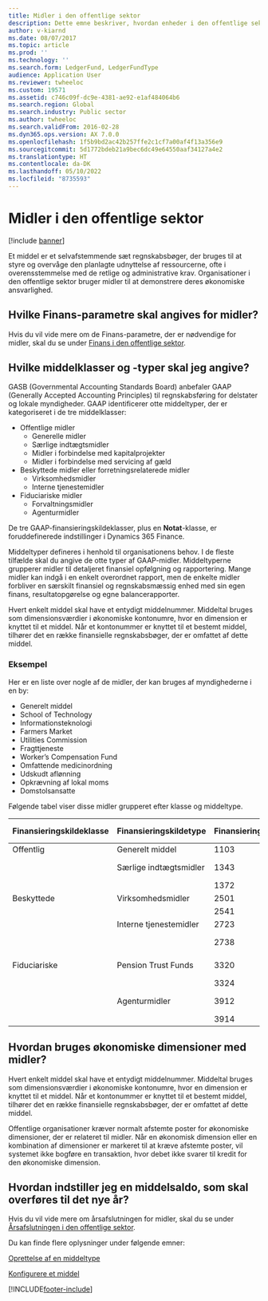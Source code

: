 ```yaml
---
title: Midler i den offentlige sektor
description: Dette emne beskriver, hvordan enheder i den offentlige sektor bruger midler til at demonstrere deres økonomiske ansvarlighed. Et middel er et selvafstemmende sæt regnskabsbøger, der bruges til at styre og overvåge den planlagte udnyttelse af ressourcerne, ofte i overensstemmelse med de retlige og administrative krav.
author: v-kiarnd
ms.date: 08/07/2017
ms.topic: article
ms.prod: ''
ms.technology: ''
ms.search.form: LedgerFund, LedgerFundType
audience: Application User
ms.reviewer: twheeloc
ms.custom: 19571
ms.assetid: c746c09f-dc9e-4381-ae92-e1af484064b6
ms.search.region: Global
ms.search.industry: Public sector
ms.author: twheeloc
ms.search.validFrom: 2016-02-28
ms.dyn365.ops.version: AX 7.0.0
ms.openlocfilehash: 1f5b9bd2ac42b257ffe2c1cf7a00af4f13a356e9
ms.sourcegitcommit: 5d1772bdeb21a9bec6dc49e64550aaf34127a4e2
ms.translationtype: HT
ms.contentlocale: da-DK
ms.lasthandoff: 05/10/2022
ms.locfileid: "8735593"
---
```

# <a name="funds-in-the-public-sector"></a>Midler i den offentlige sektor

[!include [banner](../includes/banner.md)]

Et middel er et selvafstemmende sæt regnskabsbøger, der bruges til at styre og overvåge den planlagte udnyttelse af ressourcerne, ofte i overensstemmelse med de retlige og administrative krav. Organisationer i den offentlige sektor bruger midler til at demonstrere deres økonomiske ansvarlighed.

## <a name="what-general-ledger-parameters-should-be-set-for-funds"></a>Hvilke Finans-parametre skal angives for midler?

Hvis du vil vide mere om de Finans-parametre, der er nødvendige for midler, skal du se under [Finans i den offentlige sektor](general-ledger-public-sector.md).

## <a name="what-fund-classes-and-fund-types-do-i-need-to-set-up"></a>Hvilke middelklasser og -typer skal jeg angive?
GASB (Governmental Accounting Standards Board) anbefaler GAAP (Generally Accepted Accounting Principles) til regnskabsføring for delstater og lokale myndigheder. GAAP identificerer otte middeltyper, der er kategoriseret i de tre middelklasser:

-   Offentlige midler
    -   Generelle midler
    -   Særlige indtægtsmidler
    -   Midler i forbindelse med kapitalprojekter
    -   Midler i forbindelse med servicing af gæld
-   Beskyttede midler eller forretningsrelaterede midler
    -   Virksomhedsmidler
    -   Interne tjenestemidler
-   Fiduciariske midler
    -   Forvaltningsmidler
    -   Agenturmidler

De tre GAAP-finansieringskildeklasser, plus en **Notat**-klasse, er foruddefinerede indstillinger i Dynamics 365 Finance. 

Middeltyper defineres i henhold til organisationens behov. I de fleste tilfælde skal du angive de otte typer af GAAP-midler. Middeltyperne grupperer midler til detaljeret finansiel opfølgning og rapportering. Mange midler kan indgå i en enkelt overordnet rapport, men de enkelte midler forbliver en særskilt finansiel og regnskabsmæssig enhed med sin egen finans, resultatopgørelse og egne balancerapporter. 

Hvert enkelt middel skal have et entydigt middelnummer. Middeltal bruges som dimensionsværdier i økonomiske kontonumre, hvor en dimension er knyttet til et middel. Når et kontonummer er knyttet til et bestemt middel, tilhører det en række finansielle regnskabsbøger, der er omfattet af dette middel.

### <a name="example"></a>Eksempel

Her er en liste over nogle af de midler, der kan bruges af myndighederne i en by:

-   Generelt middel
-   School of Technology
-   Informationsteknologi
-   Farmers Market
-   Utilities Commission
-   Fragttjeneste
-   Worker’s Compensation Fund
-   Omfattende medicinordning
-   Udskudt aflønning
-   Opkrævning af lokal moms
-   Domstolsansatte

Følgende tabel viser disse midler grupperet efter klasse og middeltype.

| Finansieringskildeklasse | Finansieringskildetype          | Finansieringskildenummer | Navn på finansieringskilde                    |
|----------------|------------------------|-----------------|----------------------------------|
| Offentlig   | Generelt middel           | 1103            | Generelt middel                     |
|                | Særlige indtægtsmidler  | 1343            | School of Technology             |
|                |                        | 1372            | Informationsteknologi           |
| Beskyttede    | Virksomhedsmidler       | 2501            | Farmers Market                   |
|                |                        | 2541            | Utilities Commission             |
|                | Interne tjenestemidler | 2723            | Fragttjeneste                  |
|                |                        | 2738            | Worker’s Compensation Fund       |
| Fiduciariske      | Pension Trust Funds    | 3320            | Omfattende medicinordning |
|                |                        | 3324            | Udskudt aflønning            |
|                | Agenturmidler           | 3912            | Opkrævning af lokal moms      |
|                |                        | 3914            | Domstolsansatte                  |

## <a name="how-are-financial-dimensions-used-with-funds"></a>Hvordan bruges økonomiske dimensioner med midler?
Hvert enkelt middel skal have et entydigt middelnummer. Middeltal bruges som dimensionsværdier i økonomiske kontonumre, hvor en dimension er knyttet til et middel. Når et kontonummer er knyttet til et bestemt middel, tilhører det en række finansielle regnskabsbøger, der er omfattet af dette middel. 

Offentlige organisationer kræver normalt afstemte poster for økonomiske dimensioner, der er relateret til midler. Når en økonomisk dimension eller en kombination af dimensioner er markeret til at kræve afstemte poster, vil systemet ikke bogføre en transaktion, hvor debet ikke svarer til kredit for den økonomiske dimension.

## <a name="how-do-i-set-a-fund-balance-to-carry-over-to-the-new-year"></a>Hvordan indstiller jeg en middelsaldo, som skal overføres til det nye år?
Hvis du vil vide mere om årsafslutningen for midler, skal du se under [Årsafslutningen i den offentlige sektor](year-end-processing-public-sector.md).


Du kan finde flere oplysninger under følgende emner:

[Oprettelse af en middeltype](tasks/create-fund-type-public-sector.md)

[Konfigurere et middel](tasks/set-up-fund-public-sector.md)






[!INCLUDE[footer-include](../../includes/footer-banner.md)]
